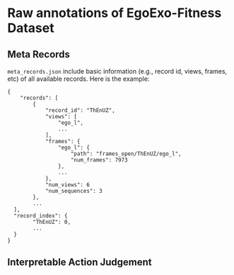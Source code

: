 # Raw annotations of EgoExo-Fitness Dataset

## Meta Records
`meta_records.json` include basic information (e.g., record id, views, frames, etc) of all available records. Here is the example:

```
{
    "records": [
        {
            "record_id": "ThEnUZ",
            "views": [
                "ego_l",
                ...
            ],
            "frames": {
                "ego_l": {
                    "path": "frames_open/ThEnUZ/ego_l",
                    "num_frames": 7973
                },
                ...
            },
            "num_views": 6
            "num_sequences": 3
        },
        ...
  ],
  "record_index": {
        "ThEnUZ": 0,
        ...
  }
}
```

## Interpretable Action Judgement
